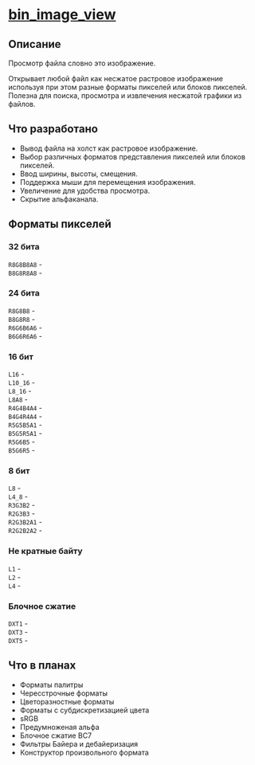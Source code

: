 # [bin_image_view](https://gitard2.github.io/bin_image_view/)

## Описание

Просмотр файла словно это изображение.

Открывает любой файл как несжатое растровое изображение используя при этом разные форматы пикселей или блоков пикселей. Полезна для поиска, просмотра и извлечения несжатой графики из файлов.

## Что разработано

* Вывод файла на холст как растровое изображение.
* Выбор различных форматов представления пикселей или блоков пикселей.
* Ввод ширины, высоты, смещения.
* Поддержка мыши для перемещения изображения.
* Увеличение для удобства просмотра.
* Скрытие альфаканала.

## Форматы пикселей

### 32 бита

`R8G8B8A8` -  
`B8G8R8A8` -  

### 24 бита

`R8G8B8` -  
`B8G8R8` -  
`R6G6B6A6` -  
`B6G6R6A6` -  

### 16 бит

`L16` -  
`L10_16` -  
`L8_16` -  
`L8A8` -  
`R4G4B4A4` -  
`B4G4R4A4` -  
`R5G5B5A1` -  
`B5G5R5A1` -  
`R5G6B5` -  
`B5G6R5` -  

### 8 бит

`L8` -  
`L4_8` -  
`R3G3B2` -  
`R2G3B3` -  
`R2G3B2A1` -  
`R2G2B2A2` -  

### Не кратные байту

`L1` -  
`L2` -  
`L4` -  

### Блочное сжатие

`DXT1` -  
`DXT3` -  
`DXT5` -  

## Что в планах

* Форматы палитры
* Чересстрочные форматы
* Цветоразностные форматы
* Форматы с субдискретизацией цвета
* sRGB
* Предумноженая альфа
* Блочное сжатие BC7
* Фильтры Байера и дебайеризация
* Конструктор произвольного формата
